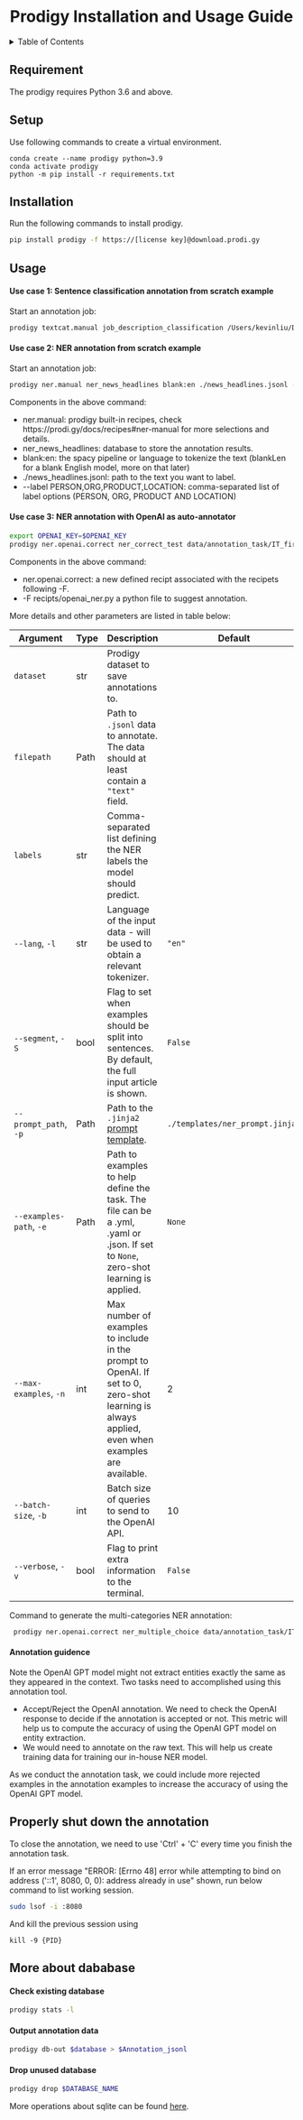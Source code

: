 <div id="top"></div>

<!-- PROJECT LOGO -->
<div align="center">
  <h1 align="center">Prodigy Installation and Usage Guide</h1>
</div>


<!-- TABLE OF CONTENTS -->
<details>
  <summary>Table of Contents</summary>
  <ol>
    <li><a href="#Requirement">Requirement</a></li>
    <li><a href="#Setup">Set up</a></li>
    <li><a href="#Installation">Installation</a></li>
    <li><a href="#Usage">NER annotation example</a></li>      
  </ol>
</details>


<!-- Requirement -->
## Requirement 
The prodigy requires Python 3.6 and above.

<!-- Setup -->
## Setup
Use following commands to create a virtual environment. 
```base 
conda create --name prodigy python=3.9
conda activate prodigy
python -m pip install -r requirements.txt
```

<!-- Installation -->
## Installation 
Run the following commands to install prodigy.  
```bash 
pip install prodigy -f https://[license key]@download.prodi.gy
```

<!-- Usage -->
## Usage 
#### Use case 1: Sentence classification annotation from scratch example

Start an annotation job:
```bash
prodigy textcat.manual job_description_classification /Users/kevinliu/Desktop/workspace/prodigy_annotation/data/annotation_task/sentence_classfication.jsonl --label requirement,descriptions,others
```

#### Use case 2: NER annotation from scratch example

Start an annotation job: 
```bash
prodigy ner.manual ner_news_headlines blank:en ./news_headlines.jsonl --label PERSON,ORG,PRODUCT,LOCATION
```

Components in the above command:

<ul>
    <li> ner.manual: prodigy built-in recipes, check https://prodi.gy/docs/recipes#ner-manual for more selections and details. </li>
    <li> ner_news_headlines: database to store the annotation results. </li>
    <li> blank:en: the spacy pipeline or language to tokenize the text (blankLen for a blank English model, more on that later) </li>
     <li> ./news_headlines.jsonl: path to the text you want to label. </li>
     <li> --label PERSON,ORG,PRODUCT,LOCATION: comma-separated list of label options (PERSON, ORG, PRODUCT AND LOCATION) </li>
</ul>

#### Use case 3: NER annotation with OpenAI as auto-annotator
```bash
export OPENAI_KEY=$OPENAI_KEY
prodigy ner.openai.correct ner_correct_test data/annotation_task/IT_first_100.jsonl "skill" -F recipes/openai_ner.py -p templates/skill_ner.jinja2 -e examples/skill_ner.yaml
```
Components in the above command:

<ul>
    <li> ner.openai.correct: a new defined recipt associated with the recipets following -F. </li>
    <li> -F recipts/openai_ner.py a python file to suggest annotation. </li>
</ul>

More details and other parameters are listed in table below: 

| Argument                | Type | Description                                                                                                                                     | Default                         |
| ----------------------- | ---- | ----------------------------------------------------------------------------------------------------------------------------------------------- | ------------------------------- |
| `dataset`               | str  | Prodigy dataset to save annotations to.                                                                                                         |                                 |
| `filepath`              | Path | Path to `.jsonl` data to annotate. The data should at least contain a `"text"` field.                                                           |                                 |
| `labels`                | str  | Comma-separated list defining the NER labels the model should predict.                                                                          |                                 |
| `--lang`, `-l`          | str  | Language of the input data - will be used to obtain a relevant tokenizer.                                                                       | `"en"`                          |
| `--segment`, `-S`       | bool | Flag to set when examples should be split into sentences. By default, the full input article is shown.                                          | `False`                         |
| `--prompt_path`, `-p`   | Path | Path to the `.jinja2` [prompt template](templates).                                                                                             | `./templates/ner_prompt.jinja2` |
| `--examples-path`, `-e` | Path | Path to examples to help define the task. The file can be a .yml, .yaml or .json. If set to `None`, zero-shot learning is applied.              | `None`                          |
| `--max-examples`, `-n`  | int  | Max number of examples to include in the prompt to OpenAI. If set to 0, zero-shot learning is always applied, even when examples are available. | 2                               |
| `--batch-size`, `-b`    | int  | Batch size of queries to send to the OpenAI API.                                                                                                | 10                              |
| `--verbose`, `-v`       | bool | Flag to print extra information to the terminal.                                                                                                | `False`                         |
Command to generate the multi-categories NER annotation:
```bash
 prodigy ner.openai.correct ner_multiple_choice data/annotation_task/IT_first_100.jsonl "education_requirement,technical_requirement,softskill_requirement" -F recipes/openai_ner.py -p templates/skill_ner.jinja2 -e examples/skill_ner_multiple_categories.yaml --max-examples 4
``` 


#### Annotation guidence
Note the OpenAI GPT model might not extract entities exactly the same as they appeared in the context. Two tasks need to accomplished using this annotation tool.

<ul>
    <li> Accept/Reject the OpenAI annotation. We need to check the OpenAI response to decide if the annotation is accepted or not. This metric will help us to compute the accuracy of using the OpenAI GPT model on entity extraction. </li>
    <li> We would need to annotate on the raw text. This will help us create training data for training our in-house NER model. </li>
</ul>

As we conduct the annotation task, we could include more rejected examples in the annotation examples to increase the accuracy of using the OpenAI GPT model. 

## Properly shut down the annotation
To close the annotation, we need to use 'Ctrl' + 'C' every time you finish the annotation task. 

If an error message "ERROR:    [Errno 48] error while attempting to bind on address ('::1', 8080, 0, 0): address already in use" 
shown, run below command to list working session.

```bash 
sudo lsof -i :8080
```

And kill the previous session using 
```
kill -9 {PID}
```

## More about dababase

#### Check existing database
```bash 
prodigy stats -l
```

#### Output annotation data 
```bash 
prodigy db-out $database > $Annotation_jsonl
```

#### Drop unused database
```bash 
prodigy drop $DATABASE_NAME
```

More operations about sqlite can be found [here](https://www.sqlitetutorial.net/sqlite-commands/).
